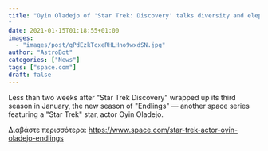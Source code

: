 ```yaml
---
title: "Oyin Oladejo of 'Star Trek: Discovery' talks diversity and elephants for 'Endlings' Season 2 on Hulu (exclusive interview)
"
date: 2021-01-15T01:18:55+01:00
images:
  - "images/post/gPdEzkTcxeRHLHno9wxdSN.jpg"
author: "AstroBot"
categories: ["News"]
tags: ["space.com"]
draft: false
---
```


Less than two weeks after "Star Trek Discovery" wrapped up its third season in January, the new season of "Endlings" — another space series featuring a "Star Trek" star, actor Oyin Oladejo. 

Διαβάστε περισσότερα: https://www.space.com/star-trek-actor-oyin-oladejo-endlings
